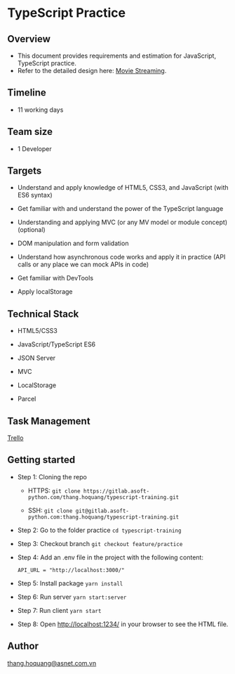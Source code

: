 # TypeScript Practice

## Overview

- This document provides requirements and estimation for JavaScript, TypeScript practice.
- Refer to the detailed design here: [Movie Streaming](<https://www.figma.com/file/SZgu2WslrNtlGFi58PJ8tH/Movie-Streaming-Web-App-UI-(Community)-(Copy)?node-id=204%3A332&mode=dev>).

## Timeline

- 11 working days

## Team size

- 1 Developer

## Targets

- Understand and apply knowledge of HTML5, CSS3, and JavaScript (with ES6 syntax)

- Get familiar with and understand the power of the TypeScript language

- Understanding and applying MVC (or any MV model or module concept) (optional)

- DOM manipulation and form validation

- Understand how asynchronous code works and apply it in practice (API calls or any place we can mock APIs in code)

- Get familiar with DevTools

- Apply localStorage

## Technical Stack

- HTML5/CSS3

- JavaScript/TypeScript ES6

- JSON Server

- MVC

- LocalStorage

- Parcel

## Task Management

[Trello](https://trello.com/b/q49E7wwT/js-ts-training)

## Getting started

- Step 1: Cloning the repo

  - HTTPS: `git clone https://gitlab.asoft-python.com/thang.hoquang/typescript-training.git`

  - SSH: `git clone git@gitlab.asoft-python.com:thang.hoquang/typescript-training.git`

- Step 2: Go to the folder practice `cd typescript-training`

- Step 3: Checkout branch `git checkout feature/practice`

- Step 4: Add an .env file in the project with the following content:

  `API_URL = "http://localhost:3000/"`

- Step 5: Install package `yarn install`

- Step 6: Run server `yarn start:server`

- Step 7: Run client `yarn start`

- Step 8: Open <http://localhost:1234/> in your browser to see the HTML file.

## Author

[thang.hoquang@asnet.com.vn](thang.hoquang@asnet.com.vn)
